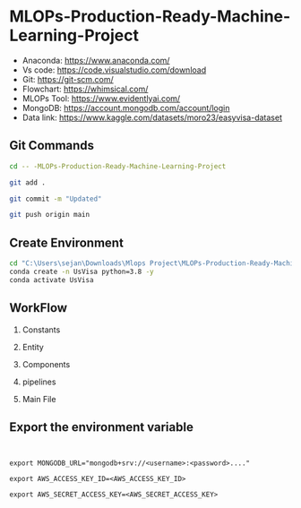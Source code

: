 # MLOPs-Production-Ready-Machine-Learning-Project

- Anaconda: https://www.anaconda.com/
- Vs code: https://code.visualstudio.com/download
- Git: https://git-scm.com/
- Flowchart: https://whimsical.com/
- MLOPs Tool: https://www.evidentlyai.com/
- MongoDB: https://account.mongodb.com/account/login
- Data link: https://www.kaggle.com/datasets/moro23/easyvisa-dataset



## Git Commands
```bash
cd -- -MLOPs-Production-Ready-Machine-Learning-Project

git add .

git commit -m "Updated"

git push origin main
```

## Create Environment
```bash
cd "C:\Users\sejan\Downloads\Mlops Project\MLOPs-Production-Ready-Machine-Learning-Project"
conda create -n UsVisa python=3.8 -y
conda activate UsVisa
```



## WorkFlow

1. Constants

2. Entity

3. Components

4. pipelines

5. Main File


## Export the environment variable
```


export MONGODB_URL="mongodb+srv://<username>:<password>...."

export AWS_ACCESS_KEY_ID=<AWS_ACCESS_KEY_ID>

export AWS_SECRET_ACCESS_KEY=<AWS_SECRET_ACCESS_KEY>

```
